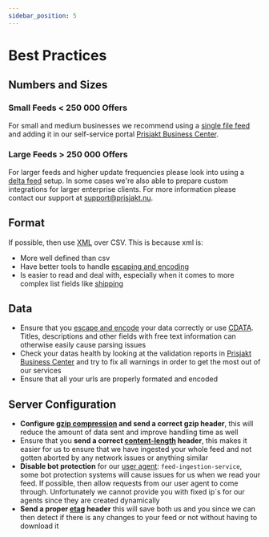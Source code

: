 ```yaml
---
sidebar_position: 5
---
```

# Best Practices

## Numbers and Sizes

### Small Feeds < 250 000 Offers

For small and medium businesses we recommend using a [single file feed](/types-of-feeds/pull/feed.md) and adding it in our self-service portal [Prisjakt Business Center](https://support.prisjakt.nu/sv/collections/3088260-prisjakt-business-center).

### Large Feeds > 250 000 Offers

For larger feeds and higher update frequencies please look into using a [delta feed](/types-of-feeds/pull/delta-feeds.md) setup. In some cases we're also able to prepare custom integrations for larger enterprise clients. For more information please contact our support at support@prisjakt.nu.

## Format

If possible, then use [XML](/types-of-feeds/pull/file-formats/xml.md) over CSV. This is because xml is:

- More well defined than csv
- Have better tools to handle [escaping and encoding](/docs/advanced) 
- Is easier to read and deal with, especially when it comes to more complex list fields like [shipping](/fields/shipping.md)

## Data

- Ensure that you [escape and encode](/docs/advanced) your data correctly or use [CDATA](/types-of-feeds/pull/file-formats/xml.md#use-cdata). Titles, descriptions and other fields with free text information can otherwise easily cause parsing issues
- Check your datas health by looking at the validation reports in [Prisjakt Business Center](https://support.prisjakt.nu/sv/collections/3088260-prisjakt-business-center) and try to fix all warnings in order to get the most out of our services
- Ensure that all your urls are properly formated and encoded

## Server Configuration

- **Configure [gzip compression](https://en.wikipedia.org/wiki/HTTP_compression) and send a correct gzip header**, this will reduce the amount of data sent and improve handling time as well
- Ensure that you **send a correct [content-length](https://developer.mozilla.org/en-US/docs/Web/HTTP/Headers/Content-Length) header**, this makes it easier for us to ensure that we have ingested your whole feed and not gotten aborted by any network issues or anything similar
- **Disable bot protection** for our [user agent](https://developer.mozilla.org/en-US/docs/Web/HTTP/Headers/User-Agent): `feed-ingestion-service`, some bot protection systems will cause issues for us when we read your feed. If possible, then allow requests from our user agent to come through. Unfortunately we cannot provide you with fixed ip´s for our agents since they are created dynamically
- **Send a proper [etag](https://developer.mozilla.org/en-US/docs/Web/HTTP/Headers/ETag) header** this will save both us and you since we can then detect if there is any changes to your feed or not without having to download it